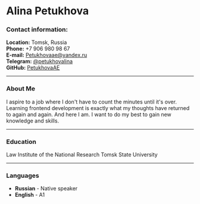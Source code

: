 # Alina Petukhova

### Contact information:
**Location:** Tomsk, Russia  
**Phone:** +7 906 980 98 67  
**E-mail:** Petukhovaae@yandex.ru  
**Telegram:** [@petukhovalina](https://t.me/petukhovalina)  
**GitHub:** [PetukhovaAE](https://github.com/PetukhovaAE)
___
### About Me
I aspire to a job where I don't have to count the minutes until it's over.
Learning frontend development is exactly what my thoughts have returned to again and again.
And here I am.
I want to do my best to gain new knowledge and skills.

---
### Education
Law Institute of the National Research Tomsk State University

---
### Languages
* **Russian** - Native speaker
* **English** - A1